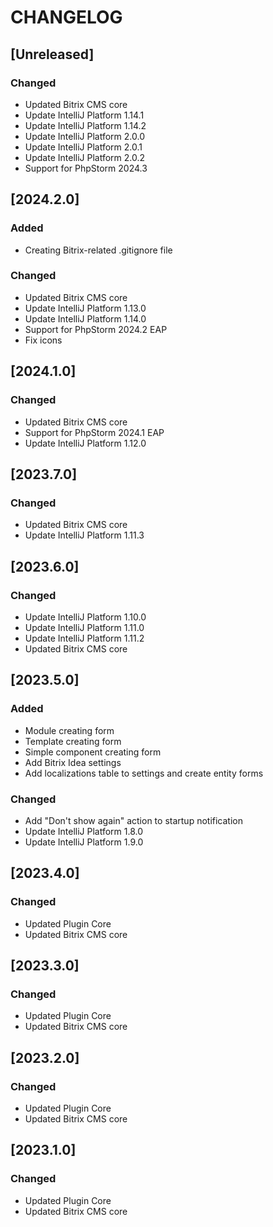 # CHANGELOG

## [Unreleased]

### Changed

- Updated Bitrix CMS core
- Update IntelliJ Platform 1.14.1
- Update IntelliJ Platform 1.14.2
- Update IntelliJ Platform 2.0.0
- Update IntelliJ Platform 2.0.1
- Update IntelliJ Platform 2.0.2
- Support for PhpStorm 2024.3

## [2024.2.0]

### Added

- Creating Bitrix-related .gitignore file

### Changed

- Updated Bitrix CMS core
- Update IntelliJ Platform 1.13.0
- Update IntelliJ Platform 1.14.0
- Support for PhpStorm 2024.2 EAP
- Fix icons

## [2024.1.0]

### Changed

- Updated Bitrix CMS core
- Support for PhpStorm 2024.1 EAP 
- Update IntelliJ Platform 1.12.0

## [2023.7.0]

### Changed

- Updated Bitrix CMS core
- Update IntelliJ Platform 1.11.3

## [2023.6.0]

### Changed

- Update IntelliJ Platform 1.10.0
- Update IntelliJ Platform 1.11.0
- Update IntelliJ Platform 1.11.2
- Updated Bitrix CMS core

## [2023.5.0]

### Added

- Module creating form
- Template creating form
- Simple component creating form
- Add Bitrix Idea settings
- Add localizations table to settings and create entity forms

### Changed

- Add "Don't show again" action to startup notification
- Update IntelliJ Platform 1.8.0
- Update IntelliJ Platform 1.9.0

## [2023.4.0]

### Changed

- Updated Plugin Core
- Updated Bitrix CMS core

## [2023.3.0]

### Changed

- Updated Plugin Core
- Updated Bitrix CMS core

## [2023.2.0]

### Changed

- Updated Plugin Core
- Updated Bitrix CMS core

## [2023.1.0]

### Changed

- Updated Plugin Core
- Updated Bitrix CMS core